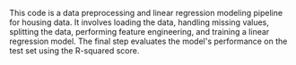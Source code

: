 This code is a data preprocessing and linear regression modeling pipeline for housing data. 
It involves 
loading the data, 
handling missing values, 
splitting the data, 
performing feature engineering, 
and training a linear regression model. 
The final step evaluates the model's performance on the test set using the R-squared score.
